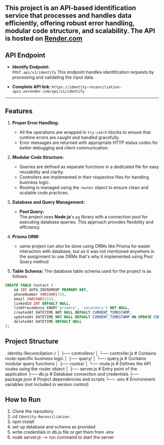 This project is an **API-based identification service** that processes and handles data efficiently, offering robust error handling, modular code structure, and scalability. The API is hosted on [Render.com](https://render.com)
---

## API Endpoint

- **Identify Endpoint:**  
  `POST api/v1/identify`
  This endpoint handles identification requests by processing and validating the input data.


- **Complete API link:** 
  `https://identity-reconciliation-xpxz.onrender.com/api/v1/identify`

---

## Features

1. **Proper Error Handling:**  
   - All the operations are wrapped in `try-catch` blocks to ensure that runtime errors are caught and handled gracefully.  
   - Error messages are returned with appropriate HTTP status codes for better debugging and client communication.

2. **Modular Code Structure:**  
   - Queries are defined as separate functions in a dedicated file for easy reusability and clarity.  
   - Controllers are implemented in their respective files for handling business logic.  
   - Routing is managed using the `router` object to ensure clean and scalable code practices.

3. **Database and Query Management:**  
   - **Pool Query:**  
     The project uses **Node.js**'s `pg` library with a connection pool for executing database queries. This approach provides flexibility and efficiency.

4. **Prisma ORM:**
    - same project can also be done using ORMs like Prisma for easier interaction with database, but as it was not mentioned
    anywhere in the assignment to use ORMs that's why it implemented using Pool Query method

5. **Table Schema:**
   The database table schema used for the project is as follows:  

```sql
CREATE TABLE Contact (
    id INT AUTO_INCREMENT PRIMARY KEY,
    phoneNumber VARCHAR(15),
    email VARCHAR(255),
    linkedId INT DEFAULT NULL,
    linkPrecedence ENUM('primary', 'secondary') NOT NULL,
    createdAt DATETIME NOT NULL DEFAULT CURRENT_TIMESTAMP,
    updatedAt DATETIME NOT NULL DEFAULT CURRENT_TIMESTAMP ON UPDATE CURRENT_TIMESTAMP,
    deletedAt DATETIME DEFAULT NULL
);
```
   
     
## Project Structure

.
Identity-Reconciliation-/
│
├── controllers/
│   └── controller.js          # Contains route-specific business logic
│
├── query/
│   └── query.js               # Contains modular query functions
│
├── routes/
│   └── route.js               # Defines the API routes using the router object
│
├── server.js                  # Entry point of the application
├── db.js                      # Database connection and credentials
├── package.json               # Project dependencies and scripts
└── .env                       # Environment variables (not included in version control)



## How to Run

1. Clone the repository
2. cd `Identity-Reconciliation-`
3. npm install
4. set up database and schema as provided
5. write credentials in db.js file or get them from .env
5. node server.js --> run command to start the server
